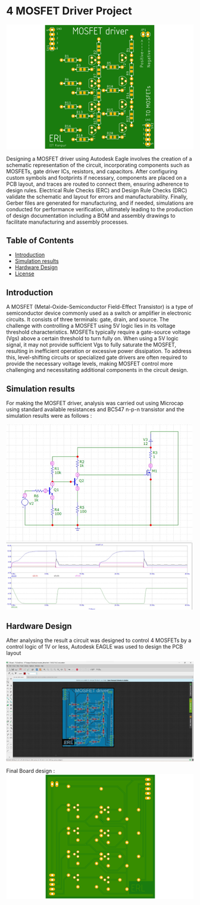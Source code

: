# 4 MOSFET Driver Project

![mosfet driver top board](mosdet_driver.png)

Designing a MOSFET driver using Autodesk Eagle involves the creation of a schematic representation of the circuit, incorporating components such as MOSFETs, gate driver ICs, resistors, and capacitors. After configuring custom symbols and footprints if necessary, components are placed on a PCB layout, and traces are routed to connect them, ensuring adherence to design rules. Electrical Rule Checks (ERC) and Design Rule Checks (DRC) validate the schematic and layout for errors and manufacturability. Finally, Gerber files are generated for manufacturing, and if needed, simulations are conducted for performance verification, ultimately leading to the production of design documentation including a BOM and assembly drawings to facilitate manufacturing and assembly processes.


## Table of Contents

- [Introduction](#introduction)
- [Simulation results](#simulation)
- [Hardware Design](#hardware-design)
- [License](#license)

## Introduction

A MOSFET (Metal-Oxide-Semiconductor Field-Effect Transistor) is a type of semiconductor device commonly used as a switch or amplifier in electronic circuits. It consists of three terminals: gate, drain, and source. The challenge with controlling a MOSFET using 5V logic lies in its voltage threshold characteristics. MOSFETs typically require a gate-source voltage (Vgs) above a certain threshold to turn fully on. When using a 5V logic signal, it may not provide sufficient Vgs to fully saturate the MOSFET, resulting in inefficient operation or excessive power dissipation. To address this, level-shifting circuits or specialized gate drivers are often required to provide the necessary voltage levels, making MOSFET control more challenging and necessitating additional components in the circuit design.

## Simulation results

For making the MOSFET driver, analysis was carried out using Microcap using standard available resistances and BC547 n-p-n transistor and the simulation results were as follows :
<div>
  <img src="images/microcap.jpg" alt="Simplified circuit schematic" width="500" />
  <img src="images/microcap_results.jpg" alt="circuit analysis results" width="500" />
</div>

## Hardware Design

After analysing the result a circuit was designed to control 4 MOSFETs by a control logic of 1V or less, Autodesk EAGLE was used to design the PCB layout

![Autodesk EAGLE design](images/eagle.jpg)

Final Board design :
![mosfet driver bottom board](mosdet_driver_bottom.png)
